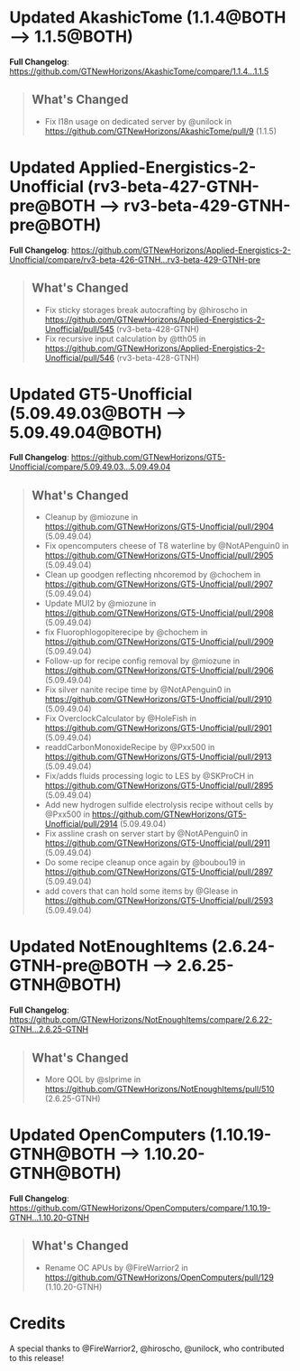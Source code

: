# Updated AkashicTome (1.1.4@BOTH --> 1.1.5@BOTH)
**Full Changelog**: https://github.com/GTNewHorizons/AkashicTome/compare/1.1.4...1.1.5
>## What's Changed
> * Fix I18n usage on dedicated server by @unilock in https://github.com/GTNewHorizons/AkashicTome/pull/9 (1.1.5)
>

# Updated Applied-Energistics-2-Unofficial (rv3-beta-427-GTNH-pre@BOTH --> rv3-beta-429-GTNH-pre@BOTH)
**Full Changelog**: https://github.com/GTNewHorizons/Applied-Energistics-2-Unofficial/compare/rv3-beta-426-GTNH...rv3-beta-429-GTNH-pre
>## What's Changed
> * Fix sticky storages break autocrafting by @hiroscho in https://github.com/GTNewHorizons/Applied-Energistics-2-Unofficial/pull/545 (rv3-beta-428-GTNH)
> * Fix recursive input calculation by @tth05 in https://github.com/GTNewHorizons/Applied-Energistics-2-Unofficial/pull/546 (rv3-beta-428-GTNH)
>

# Updated GT5-Unofficial (5.09.49.03@BOTH --> 5.09.49.04@BOTH)
**Full Changelog**: https://github.com/GTNewHorizons/GT5-Unofficial/compare/5.09.49.03...5.09.49.04
>## What's Changed
> * Cleanup by @miozune in https://github.com/GTNewHorizons/GT5-Unofficial/pull/2904 (5.09.49.04)
> * Fix opencomputers cheese of T8 waterline by @NotAPenguin0 in https://github.com/GTNewHorizons/GT5-Unofficial/pull/2905 (5.09.49.04)
> * Clean up goodgen reflecting nhcoremod by @chochem in https://github.com/GTNewHorizons/GT5-Unofficial/pull/2907 (5.09.49.04)
> * Update MUI2 by @miozune in https://github.com/GTNewHorizons/GT5-Unofficial/pull/2908 (5.09.49.04)
> * fix Fluorophlogopiterecipe by @chochem in https://github.com/GTNewHorizons/GT5-Unofficial/pull/2909 (5.09.49.04)
> * Follow-up for recipe config removal by @miozune in https://github.com/GTNewHorizons/GT5-Unofficial/pull/2906 (5.09.49.04)
> * Fix silver nanite recipe time by @NotAPenguin0 in https://github.com/GTNewHorizons/GT5-Unofficial/pull/2910 (5.09.49.04)
> * Fix OverclockCalculator by @HoleFish in https://github.com/GTNewHorizons/GT5-Unofficial/pull/2901 (5.09.49.04)
> * readdCarbonMonoxideRecipe by @Pxx500 in https://github.com/GTNewHorizons/GT5-Unofficial/pull/2913 (5.09.49.04)
> * Fix/adds fluids processing logic to LES by @SKProCH in https://github.com/GTNewHorizons/GT5-Unofficial/pull/2895 (5.09.49.04)
> * Add new hydrogen sulfide electrolysis recipe without cells by @Pxx500 in https://github.com/GTNewHorizons/GT5-Unofficial/pull/2914 (5.09.49.04)
> * Fix assline crash on server start by @NotAPenguin0 in https://github.com/GTNewHorizons/GT5-Unofficial/pull/2911 (5.09.49.04)
> * Do some recipe cleanup once again by @boubou19 in https://github.com/GTNewHorizons/GT5-Unofficial/pull/2897 (5.09.49.04)
> * add covers that can hold some items by @Glease in https://github.com/GTNewHorizons/GT5-Unofficial/pull/2593 (5.09.49.04)
>

# Updated NotEnoughItems (2.6.24-GTNH-pre@BOTH --> 2.6.25-GTNH@BOTH)
**Full Changelog**: https://github.com/GTNewHorizons/NotEnoughItems/compare/2.6.22-GTNH...2.6.25-GTNH
>## What's Changed
> * More QOL by @slprime in https://github.com/GTNewHorizons/NotEnoughItems/pull/510 (2.6.25-GTNH)
>

# Updated OpenComputers (1.10.19-GTNH@BOTH --> 1.10.20-GTNH@BOTH)
**Full Changelog**: https://github.com/GTNewHorizons/OpenComputers/compare/1.10.19-GTNH...1.10.20-GTNH
>## What's Changed
> * Rename OC APUs by @FireWarrior2 in https://github.com/GTNewHorizons/OpenComputers/pull/129 (1.10.20-GTNH)
>

# Credits
A special thanks to @FireWarrior2, @hiroscho, @unilock, who contributed to this release!
